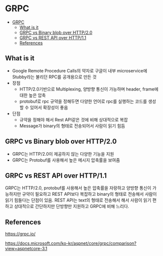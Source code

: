 # GRPC

- [GRPC](#grpc)
  - [What is it](#what-is-it)
  - [GRPC vs Binary blob over HTTP/2.0](#grpc-vs-binary-blob-over-http20)
  - [GRPC vs REST API over HTTP/1.1](#grpc-vs-rest-api-over-http11)
  - [References](#references)

## What is it

- Google Remote Procedure Calls의 약자로 구글이 내부 microservice에 Stubby라는 불리던 RPC를 공개용으로 만든 것
- 장점
  - HTTP/2.0기반으로 Multiplexing, 양방향 통신이 가능하며 header, frame에 대한 높은 압축
  - protobuf로 rpc 규약을 정해두면 다양한 언어로 rpc를 실행하는 코드를 생성할 수 있어서 확장성이 좋음
- 단점
  - 규약을 정해야 해서 Rest API같은 것에 비해 상대적으로 복잡
  - Message가 binary의 형태로 전송되어서 사람이 읽기 힘듬

## GRPC vs Binary blob over HTTP/2.0

- GRPC는 HTTP/2.0이 제공하지 않는 다양한 기능을 지원
- GRPC는 Protobuf를 사용해서 높은 메시지 압축률을 보여줌

## GRPC vs REST API over HTTP/1.1

GRPC는 HTTP/2.0, protobuf를 사용해서 높은 압축률을 자랑하고 양방향 통신이 가능하지만 규약이 필요하고 REST API보다 복잡하고 binary의 형태로 전송해서 사람이 읽기 힘들다는 단점이 있음. REST API는 text의 형태로 전송해서 해서 사람이 읽기 편하고 상대적으로 간단하지만 단방향만 지원하고 GRPC에 비해 느리다.

## References

https://grpc.io/

https://docs.microsoft.com/ko-kr/aspnet/core/grpc/comparison?view=aspnetcore-3.1
